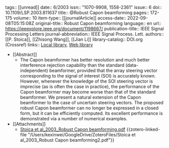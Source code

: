 tags:: [[unread]]
date:: 6/2003
issn:: "1070-9908, 1558-2361"
issue:: 6
doi:: 10.1109/LSP.2003.811637
title:: @Robust Capon beamforming
pages:: 172-175
volume:: 10
item-type:: [[journalArticle]]
access-date:: 2022-09-08T05:15:08Z
original-title:: Robust Capon beamforming
language:: en
url:: https://ieeexplore.ieee.org/document/1198667/
publication-title:: IEEE Signal Processing Letters
journal-abbreviation:: IEEE Signal Process. Lett.
authors:: [[P. Stoica]], [[Zhisong Wang]], [[Jian Li]]
library-catalog:: DOI.org (Crossref)
links:: [Local library](zotero://select/library/items/YYIL9LIJ), [Web library](https://www.zotero.org/users/6786528/items/YYIL9LIJ)

- [[Abstract]]
	- The Capon beamformer has better resolution and much better interference rejection capability than the standard (data-independent) beamformer, provided that the array steering vector corresponding to the signal of interest (SOI) is accurately known. However, whenever the knowledge of the SOI steering vector is imprecise (as is often the case in practice), the performance of the Capon beamformer may become worse than that of the standard beamformer. We present a natural extension of the Capon beamformer to the case of uncertain steering vectors. The proposed robust Capon beamformer can no longer be expressed in a closed form, but it can be efficiently computed. Its excellent performance is demonstrated via a number of numerical examples.
- [[Attachments]]
	- [Stoica et al_2003_Robust Capon beamforming.pdf](zotero://select/library/items/5WDB329J) {{zotero-linked-file "/Users/kexinwei/GoogleDrive/ZoteroFiles/Stoica et al_2003_Robust Capon beamforming2.pdf"}}